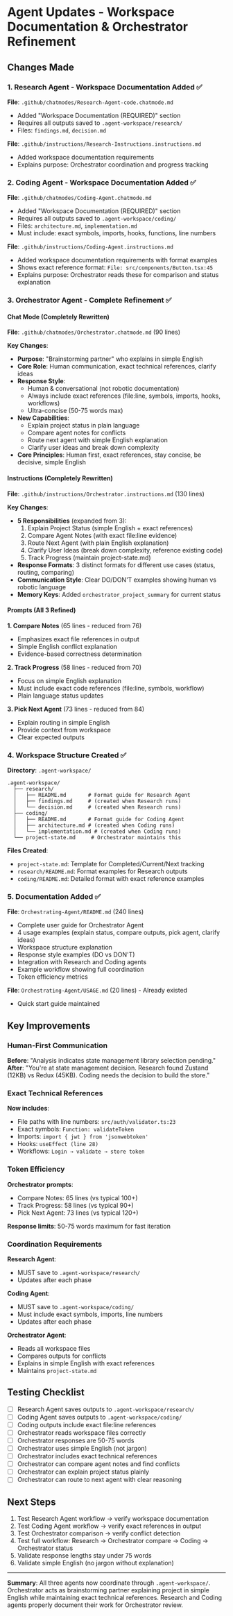 # Agent Updates - Workspace Documentation & Orchestrator Refinement

## Changes Made

### 1. Research Agent - Workspace Documentation Added ✅

**File**: `.github/chatmodes/Research-Agent-code.chatmode.md`
- Added "Workspace Documentation (REQUIRED)" section
- Requires all outputs saved to `.agent-workspace/research/`
- Files: `findings.md`, `decision.md`

**File**: `.github/instructions/Research-Instructions.instructions.md`
- Added workspace documentation requirements
- Explains purpose: Orchestrator coordination and progress tracking

### 2. Coding Agent - Workspace Documentation Added ✅

**File**: `.github/chatmodes/Coding-Agent.chatmode.md`
- Added "Workspace Documentation (REQUIRED)" section
- Requires all outputs saved to `.agent-workspace/coding/`
- Files: `architecture.md`, `implementation.md`
- Must include: exact symbols, imports, hooks, functions, line numbers

**File**: `.github/instructions/Coding-Agent.instructions.md`
- Added workspace documentation requirements with format examples
- Shows exact reference format: `File: src/components/Button.tsx:45`
- Explains purpose: Orchestrator reads these for comparison and status explanation

### 3. Orchestrator Agent - Complete Refinement ✅

#### Chat Mode (Completely Rewritten)
**File**: `.github/chatmodes/Orchestrator.chatmode.md` (90 lines)

**Key Changes**:
- **Purpose**: "Brainstorming partner" who explains in simple English
- **Core Role**: Human communication, exact technical references, clarify ideas
- **Response Style**: 
  - Human & conversational (not robotic documentation)
  - Always include exact references (file:line, symbols, imports, hooks, workflows)
  - Ultra-concise (50-75 words max)
- **New Capabilities**:
  - Explain project status in plain language
  - Compare agent notes for conflicts
  - Route next agent with simple English explanation
  - Clarify user ideas and break down complexity
- **Core Principles**: Human first, exact references, stay concise, be decisive, simple English

#### Instructions (Completely Rewritten)
**File**: `.github/instructions/Orchestrator.instructions.md` (130 lines)

**Key Changes**:
- **5 Responsibilities** (expanded from 3):
  1. Explain Project Status (simple English + exact references)
  2. Compare Agent Notes (with exact file:line evidence)
  3. Route Next Agent (with plain English explanation)
  4. Clarify User Ideas (break down complexity, reference existing code)
  5. Track Progress (maintain project-state.md)
- **Response Formats**: 3 distinct formats for different use cases (status, routing, comparing)
- **Communication Style**: Clear DO/DON'T examples showing human vs robotic language
- **Memory Keys**: Added `orchestrator_project_summary` for current status

#### Prompts (All 3 Refined)

**1. Compare Notes** (65 lines - reduced from 76)
- Emphasizes exact file references in output
- Simple English conflict explanation
- Evidence-based correctness determination

**2. Track Progress** (58 lines - reduced from 70)
- Focus on simple English explanation
- Must include exact code references (file:line, symbols, workflow)
- Plain language status updates

**3. Pick Next Agent** (73 lines - reduced from 84)
- Explain routing in simple English
- Provide context from workspace
- Clear expected outputs

### 4. Workspace Structure Created ✅

**Directory**: `.agent-workspace/`
```
.agent-workspace/
  ├── research/
  │   ├── README.md       # Format guide for Research Agent
  │   ├── findings.md     # (created when Research runs)
  │   └── decision.md     # (created when Research runs)
  ├── coding/
  │   ├── README.md       # Format guide for Coding Agent
  │   ├── architecture.md # (created when Coding runs)
  │   └── implementation.md # (created when Coding runs)
  └── project-state.md     # Orchestrator maintains this
```

**Files Created**:
- `project-state.md`: Template for Completed/Current/Next tracking
- `research/README.md`: Format examples for Research outputs
- `coding/README.md`: Detailed format with exact reference examples

### 5. Documentation Added ✅

**File**: `Orchestrating-Agent/README.md` (240 lines)
- Complete user guide for Orchestrator Agent
- 4 usage examples (explain status, compare outputs, pick agent, clarify ideas)
- Workspace structure explanation
- Response style examples (DO vs DON'T)
- Integration with Research and Coding agents
- Example workflow showing full coordination
- Token efficiency metrics

**File**: `Orchestrating-Agent/USAGE.md` (20 lines) - Already existed
- Quick start guide maintained

## Key Improvements

### Human-First Communication
**Before**: "Analysis indicates state management library selection pending."
**After**: "You're at state management decision. Research found Zustand (12KB) vs Redux (45KB). Coding needs the decision to build the store."

### Exact Technical References
**Now includes**:
- File paths with line numbers: `src/auth/validator.ts:23`
- Exact symbols: `Function: validateToken`
- Imports: `import { jwt } from 'jsonwebtoken'`
- Hooks: `useEffect (line 28)`
- Workflows: `Login → validate → store token`

### Token Efficiency
**Orchestrator prompts**:
- Compare Notes: 65 lines (vs typical 100+)
- Track Progress: 58 lines (vs typical 90+)
- Pick Next Agent: 73 lines (vs typical 120+)

**Response limits**: 50-75 words maximum for fast iteration

### Coordination Requirements
**Research Agent**:
- MUST save to `.agent-workspace/research/`
- Updates after each phase

**Coding Agent**:
- MUST save to `.agent-workspace/coding/`
- Must include exact symbols, imports, line numbers
- Updates after each phase

**Orchestrator Agent**:
- Reads all workspace files
- Compares outputs for conflicts
- Explains in simple English with exact references
- Maintains `project-state.md`

## Testing Checklist

- [ ] Research Agent saves outputs to `.agent-workspace/research/`
- [ ] Coding Agent saves outputs to `.agent-workspace/coding/`
- [ ] Coding outputs include exact file:line references
- [ ] Orchestrator reads workspace files correctly
- [ ] Orchestrator responses are 50-75 words
- [ ] Orchestrator uses simple English (not jargon)
- [ ] Orchestrator includes exact technical references
- [ ] Orchestrator can compare agent notes and find conflicts
- [ ] Orchestrator can explain project status plainly
- [ ] Orchestrator can route to next agent with clear reasoning

## Next Steps

1. Test Research Agent workflow → verify workspace documentation
2. Test Coding Agent workflow → verify exact references in output
3. Test Orchestrator comparison → verify conflict detection
4. Test full workflow: Research → Orchestrator compare → Coding → Orchestrator status
5. Validate response lengths stay under 75 words
6. Validate simple English (no jargon without explanation)

---

**Summary**: All three agents now coordinate through `.agent-workspace/`. Orchestrator acts as brainstorming partner explaining project in simple English while maintaining exact technical references. Research and Coding agents properly document their work for Orchestrator review.
